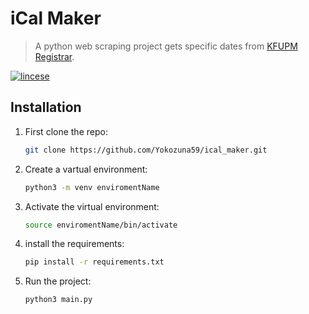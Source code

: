 # iCal Maker

> A python web scraping project gets specific dates from [KFUPM Registrar](https://registrar.kfupm.edu.sa/).

[![lincese](https://img.shields.io/badge/license-MIT-yellow)](https://opensource.org/licenses/MIT)

## Installation

1. First clone the repo:

     ```bash
     git clone https://github.com/Yokozuna59/ical_maker.git
     ```

2. Create a vartual environment:

     ```bash
     python3 -m venv enviromentName
     ```

3. Activate the virtual environment:

     ```bash
     source enviromentName/bin/activate
     ```

4. install the requirements:

     ```bash
     pip install -r requirements.txt
     ```

5. Run the project:

     ```bash
     python3 main.py
     ```
